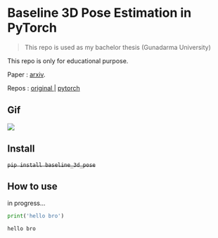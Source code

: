 # Baseline 3D Pose Estimation in PyTorch
> This repo is used as my bachelor thesis (Gunadarma University)


This repo is only for educational purpose.

Paper : [arxiv](https://arxiv.org/abs/1705.03098).

Repos : [original ](https://github.com/una-dinosauria/3d-pose-baseline) | [pytorch](https://github.com/weigq/3d_pose_baseline_pytorch)

## Gif

![](res.gif)

## Install

~~`pip install baseline_3d_pose`~~

## How to use

in progress...

```python
print('hello bro')
```

    hello bro

